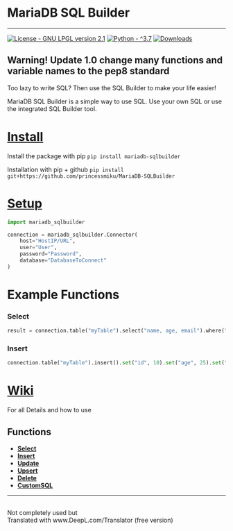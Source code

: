 # MariaDB SQL Builder

-----

[![License - GNU LPGL version 2.1](https://img.shields.io/badge/License-GNU_LPGL_version_2.1-green)](https://opensource.org/licenses/LGPL-2.1)
[![Python - ^3.7](https://img.shields.io/badge/Python-^3.7-blue)](https://www.python.org/)
[![Downloads](https://pepy.tech/badge/mariadb-sqlbuilder)](https://pepy.tech/project/mariadb-sqlbuilder)

## Warning! Update 1.0 change many functions and variable names to the pep8 standard

Too lazy to write SQL? Then use the SQL Builder to make your life easier!

MariaDB SQL Builder is a simple way to use SQL.
Use your own SQL or use the integrated SQL Builder tool.

# [Install](https://github.com/princessmiku/MariaDB-SQLBuilder/wiki/Installation)
Install the package with pip
``pip install mariadb-sqlbuilder``

Installation with pip + github
``pip install git+https://github.com/princessmiku/MariaDB-SQLBuilder``

# [Setup](https://github.com/princessmiku/MariaDB-SQLBuilder/wiki/Setup)

````python
import mariadb_sqlbuilder

connection = mariadb_sqlbuilder.Connector(
    host="HostIP/URL",
    user="User",
    password="Password",
    database="DatabaseToConnect"
)
````

# Example Functions
### Select
```python
result = connection.table("myTable").select("name, age, email").where("age", 25).fetchall()
```

### Insert
```python
connection.table("myTable").insert().set("id", 10).set("age", 25).set("Name", "Helgo").execute()
```

# [Wiki](https://github.com/princessmiku/MariaDB-SQLBuilder/wiki)
For all Details and how to use

## Functions

- **[Select](https://github.com/princessmiku/MariaDB-SQLBuilder/wiki/Builder---Select)**
- **[Insert](https://github.com/princessmiku/MariaDB-SQLBuilder/wiki/Builder---Insert)**
- **[Update](https://github.com/princessmiku/MariaDB-SQLBuilder/wiki/Builder---Update)**
- **[Upsert](https://github.com/princessmiku/MariaDB-SQLBuilder/wiki/Builder---Upsert)**
- **[Delete](https://github.com/princessmiku/MariaDB-SQLBuilder/wiki/Builder---Delete)**
- **[CustomSQL](https://github.com/princessmiku/MariaDB-SQLBuilder/wiki/Custom-SQL)**


----------------------------------------------------------------

<br>
Not completely used but <br>
Translated with www.DeepL.com/Translator (free version)
